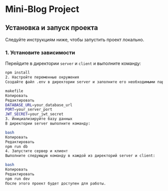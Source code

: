 # Mini-Blog Project

## Установка и запуск проекта

Следуйте инструкциям ниже, чтобы запустить проект локально.

### 1. Установите зависимости
Перейдите в директории `server` и `client` и выполните команду:

```bash
npm install
2. Настройте переменные окружения
Создайте файл .env в директории server и заполните его необходимыми параметрами. Пример:

makefile
Копировать
Редактировать
DATABASE_URL=your_database_url
PORT=your_server_port
JWT_SECRET=your_jwt_secret
3. Инициализируйте базу данных
В директории server выполните команду:

bash
Копировать
Редактировать
npm run db
4. Запустите сервер и клиент
Выполните следующую команду в каждой из директорий server и client:

bash
Копировать
Редактировать
npm run dev
После этого проект будет доступен для работы.